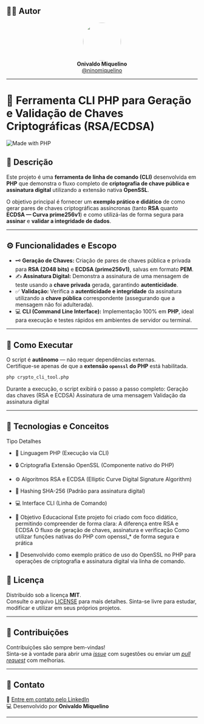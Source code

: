 ## 👨‍💻 Autor

<div align="center">
  <img src="https://avatars.githubusercontent.com/ninomiquelino" width="100" height="100" style="border-radius: 50%">
  <br>
  <strong>Onivaldo Miquelino</strong>
  <br>
  <a href="https://github.com/ninomiquelino">@ninomiquelino</a>
</div>

---

# 🔐 Ferramenta CLI PHP para Geração e Validação de Chaves Criptográficas (RSA/ECDSA)
![Made with PHP](https://img.shields.io/badge/PHP-777BB4?logo=php&logoColor=white)

## 🧭 Descrição
Este projeto é uma **ferramenta de linha de comando (CLI)** desenvolvida em **PHP** que demonstra o fluxo completo de **criptografia de chave pública e assinatura digital** utilizando a extensão nativa **OpenSSL**.  

O objetivo principal é fornecer um **exemplo prático e didático** de como gerar pares de chaves criptográficas assíncronas (tanto **RSA** quanto **ECDSA — Curva prime256v1**) e como utilizá-las de forma segura para **assinar** e **validar a integridade de dados**.

---

## ⚙️ Funcionalidades e Escopo
- 🗝️ **Geração de Chaves:** Criação de pares de chaves pública e privada para **RSA (2048 bits)** e **ECDSA (prime256v1)**, salvas em formato **PEM**.  
- ✍️ **Assinatura Digital:** Demonstra a assinatura de uma mensagem de teste usando a **chave privada** gerada, garantindo **autenticidade**.  
- ✅ **Validação:** Verifica a **autenticidade e integridade** da assinatura utilizando a **chave pública** correspondente (assegurando que a mensagem não foi adulterada).  
- 💻 **CLI (Command Line Interface):** Implementação 100% em **PHP**, ideal para execução e testes rápidos em ambientes de servidor ou terminal.

---

## 🚀 Como Executar
O script é **autônomo** — não requer dependências externas.  
Certifique-se apenas de que a **extensão `openssl` do PHP** está habilitada.

```bash
php crypto_cli_tool.php
```

Durante a execução, o script exibirá o passo a passo completo:
Geração das chaves (RSA e ECDSA)
Assinatura de uma mensagem
Validação da assinatura digital

---

## 🧩 Tecnologias e Conceitos
Tipo
Detalhes
- 💬 Linguagem
PHP (Execução via CLI)
- 🔒 Criptografia
Extensão OpenSSL (Componente nativo do PHP)
- ⚙️ Algoritmos
RSA e ECDSA (Elliptic Curve Digital Signature Algorithm)
- 🧮 Hashing
SHA-256 (Padrão para assinatura digital)
- 💻 Interface
CLI (Linha de Comando)
- 🧠 Objetivo Educacional
Este projeto foi criado com foco didático, permitindo compreender de forma clara:
A diferença entre RSA e ECDSA
O fluxo de geração de chaves, assinatura e verificação
Como utilizar funções nativas do PHP com openssl_* de forma segura e prática

- 📘 Desenvolvido como exemplo prático de uso do OpenSSL no PHP para operações de criptografia e assinatura digital via linha de comando.

## 🧾 Licença
Distribuído sob a licença **MIT**.  
Consulte o arquivo [LICENSE](LICENSE) para mais detalhes.
Sinta-se livre para estudar, modificar e utilizar em seus próprios projetos.

---

## 🤝 Contribuições
Contribuições são sempre bem-vindas!  
Sinta-se à vontade para abrir uma [*issue*](https://github.com/NinoMiquelino/php-cli-crypto-tool/issues) com sugestões ou enviar um [*pull request*](https://github.com/NinoMiquelino/php-cli-crypto-tool/pulls) com melhorias.

---

## 💬 Contato
📧 [Entre em contato pelo LinkedIn](https://www.linkedin.com/in/onivaldomiquelino/)  
💻 Desenvolvido por **Onivaldo Miquelino**

---
